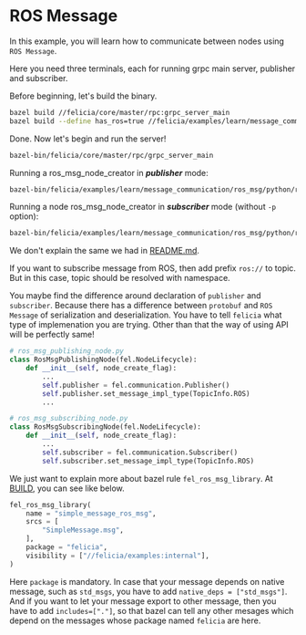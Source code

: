 # ROS Message

In this example, you will learn how to communicate between nodes using `ROS Message`.

Here you need three terminals, each for running grpc main server, publisher and subscriber.

Before beginning, let's build the binary.

```bash
bazel build //felicia/core/master/rpc:grpc_server_main
bazel build --define has_ros=true //felicia/examples/learn/message_communication/ros_msg/python:ros_msg_node_creator
```

Done. Now let's begin and run the server!

```bash
bazel-bin/felicia/core/master/rpc/grpc_server_main
```

Running a ros_msg_node_creator in ***publisher*** mode:
```bash
bazel-bin/felicia/examples/learn/message_communication/ros_msg/python/ros_msg_node_creator -p -t message
```

Running a node ros_msg_node_creator in ***subscriber*** mode (without `-p` option):
```bash
bazel-bin/felicia/examples/learn/message_communication/ros_msg/python/ros_msg_node_creator -t message
```

We don't explain the same we had in [README.md](/felicia/examples/learn/message_communication/protobuf/python/README.md).

If you want to subscribe message from ROS, then add prefix `ros://` to topic. But in this case, topic should be resolved with namespace.

You maybe find the difference around declaration of `publisher` and `subscriber`. Because there has a difference between `protobuf` and `ROS Message` of serialization and deserialization. You have to tell `felicia` what type of implemenation you are trying. Other than that the way of using API will be perfectly same!

```python
# ros_msg_publishing_node.py
class RosMsgPublishingNode(fel.NodeLifecycle):
    def __init__(self, node_create_flag):
        ...
        self.publisher = fel.communication.Publisher()
        self.publisher.set_message_impl_type(TopicInfo.ROS)
        ...

# ros_msg_subscribing_node.py
class RosMsgSubscribingNode(fel.NodeLifecycle):
    def __init__(self, node_create_flag):
        ...
        self.subscriber = fel.communication.Subscriber()
        self.subscriber.set_message_impl_type(TopicInfo.ROS)
```

We just want to explain more about bazel rule `fel_ros_msg_library`. At [BUILD](/felicia/examples/learn/message_communication/ros_msg/BUILD), you can see like below.

```python
fel_ros_msg_library(
    name = "simple_message_ros_msg",
    srcs = [
        "SimpleMessage.msg",
    ],
    package = "felicia",
    visibility = ["//felicia/examples:internal"],
)
```

Here `package` is mandatory. In case that your message depends on native message, such as `std_msgs`, you have to add `native_deps = ["std_msgs"]`. And if you want to let your message export to other message, then you have to add `includes=["."]`, so that bazel can tell any other mesages which depend on the messages whose package named `felicia` are here.